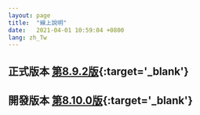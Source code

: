 ```yaml
---
layout: page
title:  "線上說明"
date:   2021-04-01 10:59:04 +0800
lang: zh_Tw
---
```


## 正式版本 [第8.9.2版](/library/8.9.2/index.html){:target='_blank'}
## 開發版本 [第8.10.0版](/library/8.10.0/zh-Hant/index.html){:target='_blank'}